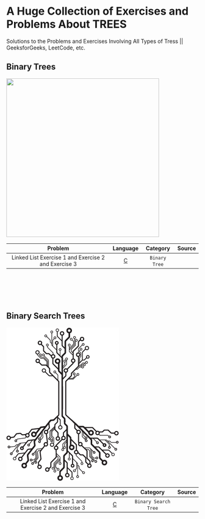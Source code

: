 # A Huge Collection of Exercises and Problems About TREES
Solutions to the Problems and Exercises Involving All Types of Tress || GeeksforGeeks, LeetCode, etc.

## Binary Trees
<img src="https://i.pinimg.com/originals/4c/db/26/4cdb26d6dd9f9f9bddf71167f0d45b9f.png" width="400" height="415">

|  Problem     |  Language     |    Category      |  Source    | 
| :------------------------------------------------: | :---: |  :---:  | :---:  |
| Linked List Exercise 1  and Exercise 2 and Exercise 3  | [C](https://github.com/)     | `Binary Tree`  |  |


<br /><br /><br /><br />


## Binary Search Trees
<img src="https://github.com/fatihcinar1/trees-exercises/blob/master/image_bst2.png?raw=true">

|  Problem     |  Language     |    Category      |  Source    | 
| :------------------------------------------------: | :---: |  :---:  | :---:  |
| Linked List Exercise 1  and Exercise 2 and Exercise 3  | [C](https://github.com/)     | `Binary Search Tree`  |  |


<br /><br /><br /><br /><br /><br />




<!-- 
DEPO
<img src = "https://i.udemycdn.com/course/750x422/2018184_5e45_2.jpg" width="675" height="380" >

<img src = "https://i.pinimg.com/originals/66/40/22/6640222bbc863a7e76e59e2a38278bf3.jpg" >

<img src = "https://github.com/fatihcinar1/trees-exercises/blob/master/image_bst.png?raw=true" width="520" height="600">

-->
